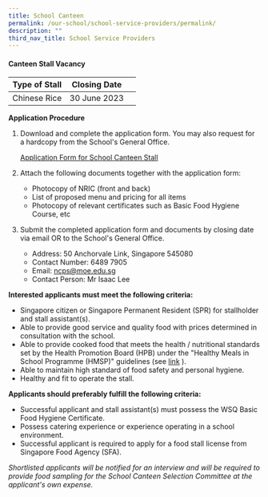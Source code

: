 ```yaml
---
title: School Canteen
permalink: /our-school/school-service-providers/permalink/
description: ""
third_nav_title: School Service Providers
---
```

#### **Canteen Stall Vacancy**

| Type of Stall | Closing Date |  |
| -------- | -------- | -------- |
| Chinese Rice | 30 June 2023 |    |

**Application Procedure**

1.  Download and complete the application form.  You may also request for a hardcopy from the School's General Office.

	[Application Form for School Canteen Stall]()

2.  Attach the following documents together with the application form:

	* Photocopy of NRIC (front and back)
	* List of proposed menu and pricing for all items
	* Photocopy of relevant certificates such as Basic Food Hygiene Course, etc

3.  Submit the completed application form and documents by closing date via email OR to the School's General Office.

	* 	Address: 50 Anchorvale Link, Singapore 545080
	* 	Contact Number: 6489 7905
	* 	Email: ncps@moe.edu.sg
	* 	Contact Person: Mr Isaac Lee


**Interested applicants must meet the following criteria:**

* Singapore citizen or Singapore Permanent Resident (SPR) for stallholder and stall assistant(s).
* Able to provide good service and quality food with prices determined in consultation with the school.
* Able to provide cooked food that meets the health / nutritional standards set by the Health Promotion Board (HPB) under the "Healthy Meals in School Programme (HMSP)" guidelines (see [link](https://hpb.gov.sg/schools/school-programmes/healthy-meals-in-schools-programme) ).
* Able to maintain high standard of food safety and personal hygiene.
* Healthy and fit to operate the stall.


**Applicants should preferably fulfill the following criteria:**

* Successful applicant and stall assistant(s) must possess the WSQ Basic Food Hygiene Certificate.
* Possess catering experience or experience operating in a school environment.
* Successful applicant is required to apply for a food stall license from Singapore Food Agency (SFA).

*Shortlisted applicants will be notified for an interview and will be required to provide food sampling for the School Canteen Selection Committee at the applicant's own expense.*